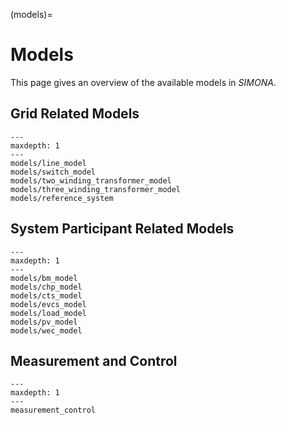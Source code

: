 (models)=

# Models

This page gives an overview of the available models in *SIMONA*.

## Grid Related Models

```{toctree}
---
maxdepth: 1
---
models/line_model
models/switch_model
models/two_winding_transformer_model
models/three_winding_transformer_model
models/reference_system
```

## System Participant Related Models

```{toctree}
---
maxdepth: 1
---
models/bm_model
models/chp_model
models/cts_model
models/evcs_model
models/load_model
models/pv_model
models/wec_model
```

## Measurement and Control
```{toctree}
---
maxdepth: 1
---
measurement_control
```
